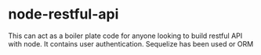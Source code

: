 # node-restful-api

This can act as a boiler plate code for anyone looking to build restful API with node. It contains user authentication. Sequelize has been used or ORM
